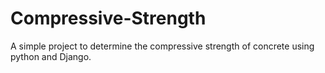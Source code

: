 # Compressive-Strength
A simple project to determine the compressive strength of concrete using python and Django.
